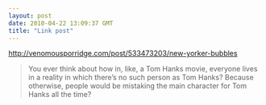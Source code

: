 ```yaml
---
layout: post
date: 2010-04-22 13:09:37 GMT
title: "Link post"
---
```

<http://venomousporridge.com/post/533473203/new-yorker-bubbles>

> You ever think about how in, like, a Tom Hanks movie, everyone lives in a reality in which there’s no such person as Tom Hanks? Because otherwise, people would be mistaking the main character for Tom Hanks all the time?